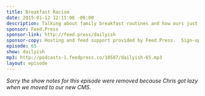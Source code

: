 ```yaml
---
title: Breakfast Racism
date: 2015-01-12 12:11:00 -06:00
description: Talking about family breakfast routines and how ours just changed. What breakfast routines do/did you have with your family?
sponsor: Feed.Press
sponsor-link: http://feed.press/dailyish
sponsor-copy: Hosting and feed support provided by Feed.Press.  Sign-up today and try FeedPress on a 14 day trial (no contracts or commitments). Use promo code "dailyish" during checkout to get 10% off your first year.
episode: 65
show: dailyish
mp3: http://podcasts-1.feedpress.co/10587/dailyish-65.mp3
layout: episode
---
```


<em>Sorry the show notes for this episode were removed because Chris got lazy when we moved to our new CMS</em>.
